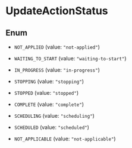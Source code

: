 

# UpdateActionStatus

## Enum


* `NOT_APPLIED` (value: `"not-applied"`)

* `WAITING_TO_START` (value: `"waiting-to-start"`)

* `IN_PROGRESS` (value: `"in-progress"`)

* `STOPPING` (value: `"stopping"`)

* `STOPPED` (value: `"stopped"`)

* `COMPLETE` (value: `"complete"`)

* `SCHEDULING` (value: `"scheduling"`)

* `SCHEDULED` (value: `"scheduled"`)

* `NOT_APPLICABLE` (value: `"not-applicable"`)



